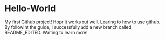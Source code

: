 # Hello-World
My first Github project! Hopr it works out well.
Learing to how to use github.
By followint the guide, I successfully add a new branch called README_EDITED. Waiting to learn more!
